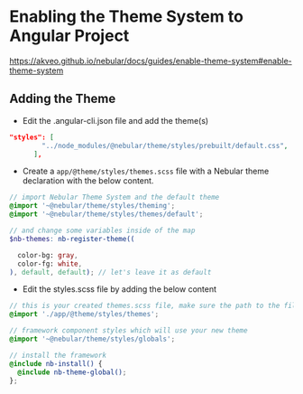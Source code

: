 

# Enabling the Theme System to Angular Project

https://akveo.github.io/nebular/docs/guides/enable-theme-system#enable-theme-system

## Adding the Theme

* Edit the .angular-cli.json file and add the theme(s)

```json
"styles": [
        "../node_modules/@nebular/theme/styles/prebuilt/default.css",
      ],
```

* Create a `app/@theme/styles/themes.scss` file with a Nebular theme declaration with the below content.

```scss
// import Nebular Theme System and the default theme
@import '~@nebular/theme/styles/theming';
@import '~@nebular/theme/styles/themes/default';

// and change some variables inside of the map
$nb-themes: nb-register-theme((

  color-bg: gray,
  color-fg: white,
), default, default); // let's leave it as default
```

* Edit the styles.scss file by adding the below content

```scss
// this is your created themes.scss file, make sure the path to the file is correct
@import './app/@theme/styles/themes';

// framework component styles which will use your new theme
@import '~@nebular/theme/styles/globals';

// install the framework
@include nb-install() {
  @include nb-theme-global();
};
```

